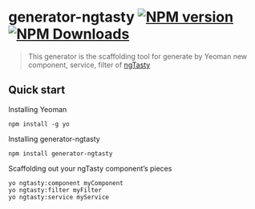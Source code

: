 # generator-ngtasty [![NPM version](https://badge.fury.io/js/generator-ngtasty.svg)](https://www.npmjs.org/package/generator-ngtasty) [![NPM Downloads](http://img.shields.io/npm/dm/generator-ngtasty.svg)](https://www.npmjs.org/package/generator-ngtasty)
> This generator is the scaffolding tool for generate by Yeoman new component, service, filter of [ngTasty](http://zizzamia.com/ng-tasty/contribute)

## Quick start
Installing Yeoman
```
npm install -g yo
```

Installing generator-ngtasty
```
npm install generator-ngtasty
```

Scaffolding out your ngTasty component’s pieces
```
yo ngtasty:component myComponent
yo ngtasty:filter myFilter
yo ngtasty:service myService
```
